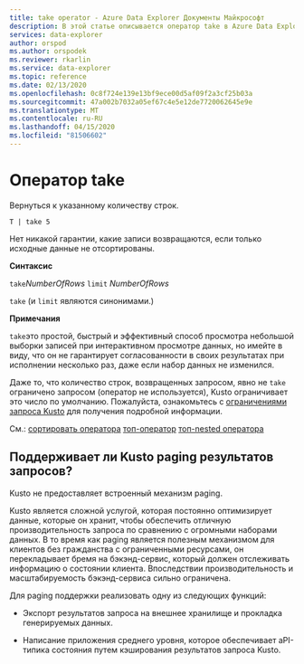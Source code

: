 ```yaml
---
title: take operator - Azure Data Explorer Документы Майкрософт
description: В этой статье описывается оператор take в Azure Data Explorer.
services: data-explorer
author: orspod
ms.author: orspodek
ms.reviewer: rkarlin
ms.service: data-explorer
ms.topic: reference
ms.date: 02/13/2020
ms.openlocfilehash: 0c8f724e139e13bf9ece00d5af09f2a3cf25b03a
ms.sourcegitcommit: 47a002b7032a05ef67c4e5e12de7720062645e9e
ms.translationtype: MT
ms.contentlocale: ru-RU
ms.lasthandoff: 04/15/2020
ms.locfileid: "81506602"
---
```

# <a name="take-operator"></a>Оператор take

Вернуться к указанному количеству строк.

```kusto
T | take 5
```

Нет никакой гарантии, какие записи возвращаются, если только исходные данные не отсортированы.

**Синтаксис**

`take`*NumberOfRows* 
 `limit` *NumberOfRows*

`take` (и `limit` являются синонимами.)

**Примечания**

`take`это простой, быстрый и эффективный способ просмотра небольшой выборки записей при интерактивном просмотре данных, но имейте в виду, что он не гарантирует согласованности в своих результатах при исполнении несколько раз, даже если набор данных не изменился.

Даже то, что количество строк, возвращенных запросом, явно не `take` ограничено запросом (оператор не используется), Kusto ограничивает это число по умолчанию.
Пожалуйста, ознакомьтесь с [ограничениями запроса Kusto](../concepts/querylimits.md) для получения подробной информации.

См.: [сортировать оператора](sortoperator.md)
[топ-оператор](topoperator.md)
[топ-nested оператора](topnestedoperator.md)

## <a name="does-kusto-support-paging-of-query-results"></a>Поддерживает ли Kusto paging результатов запросов?

Kusto не предоставляет встроенный механизм paging.

Kusto является сложной услугой, которая постоянно оптимизирует данные, которые он хранит, чтобы обеспечить отличную производительность запроса по сравнению с огромными наборами данных. В то время как paging является полезным механизмом для клиентов без гражданства с ограниченными ресурсами, он перекладывает бремя на бэкэнд-сервис, который должен отслеживать информацию о состоянии клиента. Впоследствии производительность и масштабируемость бэкэнд-сервиса сильно ограничена.

Для paging поддержки реализовать одну из следующих функций:

* Экспорт результатов запроса на внешнее хранилище и прокладка генерируемых данных.

* Написание приложения среднего уровня, которое обеспечивает aPI-типика состояния путем кэширования результатов запроса Kusto.
